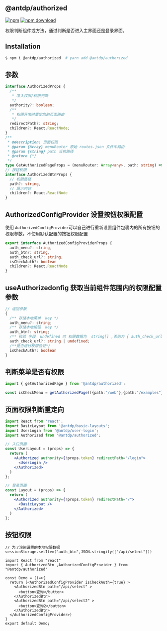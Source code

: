 @antdp/authorized
---

[![npm](https://img.shields.io/npm/v/@antdp/authorized.svg?maxAge=3600)](https://www.npmjs.com/package/@antdp/authorized)
[![npm download](https://img.shields.io/npm/dm/@antdp/authorized.svg?style=flat)](https://www.npmjs.com/package/@antdp/authorized)

权限判断组件或方法，通过判断是否进入主界面还是登录界面。

## Installation

```bash
$ npm i @antdp/authorized  # yarn add @antdp/authorized
```
## 参数

```ts
interface AuthorizedProps {
  /**
   * 准入权限/权限判断
   */
  authority?: boolean;
  /**
   * 权限异常时重定向的页面路由
   */
  redirectPath?: string;
  children?: React.ReactNode;
}
/**
 * @description: 页面权限
 * @param {Array} menuRouter 原始 routes.json 文件中路由
 * @param {string} path 当前路径
 * @return {*}
 */
type GetAuthorizedPageProps = (menuRouter: Array<any>, path: string) => boolean | 404 | 403
// 按钮权限
interface AuthorizedBtnProps {
  // 权限路径
  path?: string,
  // 展示内容
  children?: React.ReactNode
}
```

## AuthorizedConfigProvider 设置按钮权限配置

使用 `AuthorizedConfigProvider`可以自己进行重新设置组件包裹内的所有按钮的权限参数，不使用默认配置的按钮权限配置

```ts
export interface AuthorizedConfigProviderProps {
  auth_menu?: string,
  auth_btn?: string,
  auth_check_url?: string,
  isCheckAuth?: boolean
  children?: React.ReactNode
}

```

## useAuthorizedonfig 获取当前组件范围内的权限配置参数

```ts
// 返回参数
{
  /** 存储本地菜单  key */
  auth_menu?: string;
  /** 存储本地按钮  key */
  auth_btn?: string;
  /** 校验 字段  undefined 时 权限数据为  string[] ,否则为 { auth_check_url:string}[] */
  auth_check_url?: string | undefined;
  /**是否进行权限验证*/
  isCheckAuth?: boolean
}

```

## 判断菜单是否有权限

```ts
import { getAuthorizedPage } from '@antdp/authorized';

const isCheckMenu = getAuthorizedPage([{path:"/web"},{path:"/examples"}],"/examples")

```

## 页面权限判断重定向

```jsx
import React from 'react';
import BasicLayout from '@antdp/basic-layouts';
import UserLogin from '@antdp/user-login';
import Authorized from '@antdp/authorized';

// 入口页面
const UserLayout = (props) => {
  return (
    <Authorized authority={!props.token} redirectPath="/login">
      <UserLogin />
    </Authorized>
  )
};

// 登录页面
const Layout = (props) => {
  return (
    <Authorized authority={!props.token} redirectPath="/">
      <BasicLayout />
    </Authorized>
  )
};
```

## 按钮权限

```tsx mdx:preview
// 为了渲染设置的本地权限数据
sessionStorage.setItem("auth_btn",JSON.stringify(["/api/select"]))

import React from "react"
import { AuthorizedBtn ,AuthorizedConfigProvider } from "@antdp/authorized"

const Demo = ()=>{
  return (<AuthorizedConfigProvider isCheckAuth={true} >
    <AuthorizedBtn path="/api/select" >
      <button>查询</button>
    </AuthorizedBtn>
    <AuthorizedBtn path="/api/select2" >
      <button>查询2</button>
    </AuthorizedBtn>
  </AuthorizedConfigProvider>)
}
export default Demo;

```
